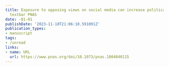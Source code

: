```yaml
---
title: Exposure to opposing views on social media can increase political polarization
  textbar PNAS
date: -01-01
publishDate: '2023-11-18T21:06:10.591091Z'
publication_types:
- manuscript
tags:
- /unread
links:
- name: URL
  url: https://www.pnas.org/doi/10.1073/pnas.1804840115
---
```

